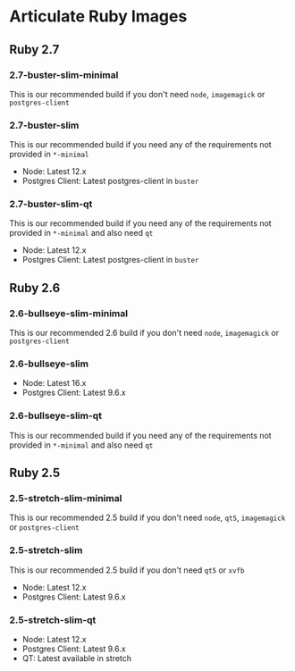 # Articulate Ruby Images

## Ruby 2.7

### 2.7-buster-slim-minimal

This is our recommended build if you don't need `node`, `imagemagick` or `postgres-client`

### 2.7-buster-slim

This is our recommended build if you need any of the requirements not provided in `*-minimal`

- Node: Latest 12.x
- Postgres Client: Latest postgres-client in `buster`

### 2.7-buster-slim-qt

This is our recommended build if you need any of the requirements not provided in `*-minimal` and also need `qt`

- Node: Latest 12.x
- Postgres Client: Latest postgres-client in `buster`

## Ruby 2.6

### 2.6-bullseye-slim-minimal

This is our recommended 2.6 build if you don't need `node`, `imagemagick` or `postgres-client`

### 2.6-bullseye-slim

- Node: Latest 16.x
- Postgres Client: Latest 9.6.x

### 2.6-bullseye-slim-qt

This is our recommended build if you need any of the requirements not provided in `*-minimal` and also need `qt`

## Ruby 2.5

### 2.5-stretch-slim-minimal

This is our recommended 2.5 build if you don't need `node`, `qt5`, `imagemagick` or `postgres-client`

### 2.5-stretch-slim

This is our recommended 2.5 build if you don't need `qt5` or `xvfb`

- Node: Latest 12.x
- Postgres Client: Latest 9.6.x

### 2.5-stretch-slim-qt

- Node: Latest 12.x
- Postgres Client: Latest 9.6.x
- QT: Latest available in stretch
